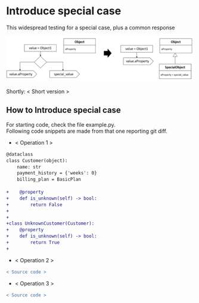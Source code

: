 # Introduce special case
This widespread testing for a special case, plus a common response

![Schema](./image.png)
 
Shortly: < Short version >

## How to Introduce special case
For starting code, check the file example.py.  
Following code snippets are made from that one reporting git diff.
 
 * < Operation 1 >
 ```diff  
 @dataclass
 class Customer(object):
     name: str
     payment_history = {'weeks': 0}
     billing_plan = BasicPlan
    
+    @property
+    def is_unknown(self) -> bool:
+        return False
+
+
+class UnknownCustomer(Customer):
+    @property
+    def is_unknown(self) -> bool:
+        return True
+
 ```

 * < Operation 2 >
 ```diff    
 < Source code >
 ```
 
  * < Operation 3 >
 ```diff    
 < Source code >
 ```
